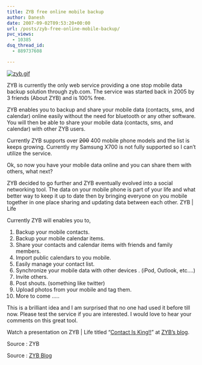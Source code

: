 ```yaml
---
title: ZYB free online mobile backup
author: Danesh
date: 2007-09-02T09:53:20+00:00
url: /posts/zyb-free-online-mobile-backup/
pvc_views:
  - 10385
dsq_thread_id:
  - 889737608

---
```

[![zyb.gif][1]][2]

ZYB is currently the only web service providing a one stop mobile data backup solution through zyb.com. The service was started back in 2005 by 3 friends (About ZYB) and is 100% free.

ZYB enables you to backup and share your mobile data (contacts, sms, and calendar) online easily without the need for bluetooth or any other software. You will then be able to share your mobile data (contacts, sms, and calendar) with other ZYB users.

Currently ZYB supports over <strike>200</strike> 400 mobile phone models and the list is keeps growing. Currently my Samsung X700 is not fully supported so I can&#8217;t utilize the service.

Ok, so now you have your mobile data online and you can share them with others, what next?

ZYB decided to go further and ZYB eventually evolved into a social networking tool. The data on your mobile phone is part of your life and what better way to keep it up to date then by bringing everyone on you mobile together in one place sharing and updating data between each other. ZYB | Life

Currently ZYB will enables you to,

  1. Backup your mobile contacts.
  2. Backup your mobile calendar items.
  3. Share your contacts and calendar items with friends and family members.
  4. Import public calendars to you mobile.
  5. Easily manage your contact list.
  6. Synchronize your mobile data with other devices . (iPod, Outlook, etc&#8230;.)
  7. Invite others.
  8. Post shouts. (something like twitter)
  9. Upload photos from your mobile and tag them.
 10. More to come &#8230;..

This is a brilliant idea and I am surprised that no one had used it before till now. Please test the service if you are interested. I would love to hear your comments on this great tool.

Watch a presentation on ZYB | Life titled &#8220;[Contact Is King!!][3]&#8221; at [ZYB&#8217;s blog][4].

Source : ZYB

Source : [ZYB Blog][4]

 [1]: /wp-content/uploads/2007/09/zyb.gif
 [2]: /wp-content/uploads/2007/09/zyb.gif "zyb.gif"
 [3]: http://blog.zyb.com/2007/06/07/contact-is-king/
 [4]: http://blog.zyb.com